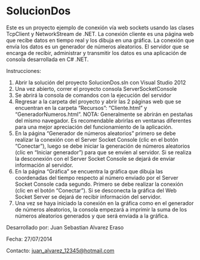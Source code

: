 SolucionDos
===========

Este es un proyecto ejemplo de conexión vía web sockets usando las clases TcpClient y NetworkStream de .NET. La conexión cliente es una página web que recibe datos en tiempo real y los dibuja en una gráfica. La conexión que envía los datos es un generador de números aleatorios. El servidor que se encarga de recibir, administrar y transmitir los datos es una aplicación de consola desarrollada en C# .NET.

Instrucciones:

1. Abrir la solución del proyecto SolucionDos.sln con Visual Studio 2012
2. Una vez abierto, correr el proyecto consola ServerSocketConsole
3. Se abrirá la consola de comandos con la ejecución del servidor
4. Regresar a la carpeta del proyecto y abrir las 2 páginas web que se encuentran en la carpeta “Recursos”: “Cliente.html” y “GeneradorNumeros.html”. NOTA: Generalmente se abrirán en pestañas del mismo navegador. Es recomendable abrirlas en ventanas diferentes para una mejor apreciación del funcionamiento de la aplicación.
5. En la página “Generador de números aleatorios” primero se debe realizar la conexión con el Server Socket Console (clic en el botón “Conectar”), luego se debe iniciar la generación de números aleatorios (clic en “Iniciar generador”) para que se envíen al servidor. Si se realiza la desconexión con el Server Socket Console se dejará de enviar información al servidor.
6. En la página “Gráfica” se encuentra la gráfica que dibuja las coordenadas del tiempo respecto al número enviado por el Server Socket Console cada segundo. Primero se debe realizar la conexión (clic en el botón “Conectar”). Si se desconecta la gráfica del Web Socket Server se dejará de recibir información del servidor.
7. Una vez se haya iniciado la conexión en la gráfica como en el generador de números aleatorios, la consola empezará a imprimir la suma de los números aleatorios generados y que será enviada a la gráfica.

Desarrollado por: Juan Sebastian Alvarez Eraso

Fecha: 27/07/2014

Contacto: juan_alvarez_12345@hotmail.com
